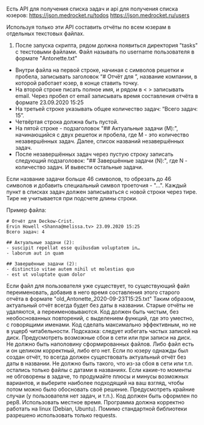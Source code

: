 Есть API для получения списка задач и api для получения списка юзеров:
https://json.medrocket.ru/todos
https://json.medrocket.ru/users

Используя только эти API составить отчёты по всем юзерам в отдельных текстовых файлах.

1. После запуска скрипта, рядом должна появиться директория "tasks" с текстовыми файлами. Файл называть 
по username пользователя в формате "Antonette.txt"
- Внутри файла на первой строке, начиная с символов решетки и пробела, записывать заголовок “# Отчёт для ”, 
название компании, в которой работает юзер, в конце ставить точку.
- На второй строке писать полное имя, и рядом в < > записывать email. Через пробел от email записывать время 
составления отчёта в формате 23.09.2020 15:25
- На третьей строке указывать общее количество задач: “Всего задач: 15”.
- Четвёртая строка должна быть пустой.
- На пятой строке - подзаголовок "## Актуальные задачи (M):", начинающийся с двух решеток и пробела, 
где M - это количество незавершённых задач. Далее, список названий незавершённых задач.
- После незавершённых задач через пустую строку записать следующий подзаголовок: "## Завершённые задачи (N):", 
где N - количество задач. И вывести остальные задачи.

Если название задачи больше 46 символов, то обрезать до 46 символов и добавить специальный символ троеточия - "…".
Каждый пункт в списках задач должен записываться с новой строки через тире. Тире не учитывается при подсчете длины строки.

Пример файла:

```
# Отчёт для Deckow-Crist.
Ervin Howell <Shanna@melissa.tv> 23.09.2020 15:25
Всего задач: 4

## Актуальные задачи (2):
- suscipit repellat esse quibusdam voluptatem in…
- laborum aut in quam

## Завершённые задачи (2):
- distinctio vitae autem nihil ut molestias quo
- est ut voluptate quam dolor
```

Если файл для пользователя уже существует, то существующий файл переименовать, добавив в него время составления 
этого старого отчёта в формате "old_Antonette_2020-09-23T15:25.txt"
Таким образом, актуальный отчёт всегда будет без даты в названии. Старые отчёты не удаляются, а переименовываются.
Код должен быть чистым, без необоснованных повторений, с выделением функций, где это уместно, с говорящими именами.
Код сделать максимально эффективным, но не в ущерб читабельности. Подсказка: следует избегать частых записей на диск.
Предусмотреть возможные сбои в сети или при записи на диск. Не должно быть наполовину сформированных файлов. 
Либо файл есть и он целиком корректный, либо его нет.
Если по юзеру однажды был создан отчёт, то всегда должен существовать актуальный отчёт без даты в названии. 
Не должно быть такого, что из-за сбоя в сети или т.п. остались только файлы с датами в названиях.
Если какие-то моменты не обговорены в задаче, то продумайте плюсы и минусы возможных вариантов, и выберите наиболее подходящий на ваш взгляд, чтобы потом можно было обосновать своё решение.
Предусмотреть крайние случаи (у пользователя нет задач, и т.п.).
Код должен быть оформлен по pep8.
Использовать местное время.
Программа должна корректно работать на linux (Debian, Ubuntu).
Помимо стандартной библиотеки разрешено использовать только requests.
